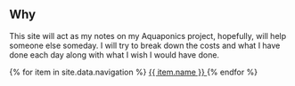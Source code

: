 ## Why
This site will act as my notes on my Aquaponics project, hopefully, will help someone else someday. I will try to break down the costs and what I have done each day along with what I wish I would have done.



<nav>
  {% for item in site.data.navigation %}
    <a href="{{ item.link }}" {% if page.url == item.link %}style="color: red;"{% endif %}>
      {{ item.name }}
    </a>
  {% endfor %}
</nav>
